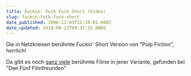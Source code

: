 ```yaml
---
title: Fuckin' Fuck Fuck Short (Video)
slug: fuckin-fuck-fuck-short
date_published: 2006-12-03T12:38:01.000Z
date_updated: 2018-08-22T09:37:55.000Z
---
```


Die in Netzkreisen berühmte Fuckin' Short Version von "Pulp Fiction", herrlich!

Da gibt es noch [ganz viele](http://www.fuenf-filmfreunde.de/2006/12/02/pulp-fiction-fuckin-short-version/) berühmte Filme in jener Variante, gefunden bei "Den Fünf Filmfreunden"
